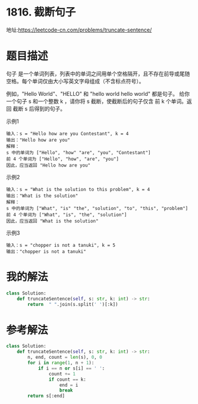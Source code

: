 # 1816. 截断句子
地址:https://leetcode-cn.com/problems/truncate-sentence/


# 题目描述
句子 是一个单词列表，列表中的单词之间用单个空格隔开，且不存在前导或尾随空格。每个单词仅由大小写英文字母组成（不含标点符号）。

例如，"Hello World"、"HELLO" 和 "hello world hello world" 都是句子。
给你一个句子 s 和一个整数 k ，请你将 s 截断，使截断后的句子仅含 前 k 个单词。返回 截断 s 后得到的句子。


示例1
```
输入：s = "Hello how are you Contestant", k = 4
输出："Hello how are you"
解释：
s 中的单词为 ["Hello", "how" "are", "you", "Contestant"]
前 4 个单词为 ["Hello", "how", "are", "you"]
因此，应当返回 "Hello how are you"

```


示例2
```
输入：s = "What is the solution to this problem", k = 4
输出："What is the solution"
解释：
s 中的单词为 ["What", "is" "the", "solution", "to", "this", "problem"]
前 4 个单词为 ["What", "is", "the", "solution"]
因此，应当返回 "What is the solution"

```


示例3
```
输入：s = "chopper is not a tanuki", k = 5
输出："chopper is not a tanuki"

```


# 我的解法
```python
class Solution:
    def truncateSentence(self, s: str, k: int) -> str:
        return  " ".join(s.split(' ')[:k])
```



# 参考解法
```python
class Solution:
    def truncateSentence(self, s: str, k: int) -> str:
        n, end, count = len(s), 0, 0
        for i in range(1, n + 1):
            if i == n or s[i] == ' ':
                count += 1
                if count == k:
                    end = i
                    break
        return s[:end]


```
